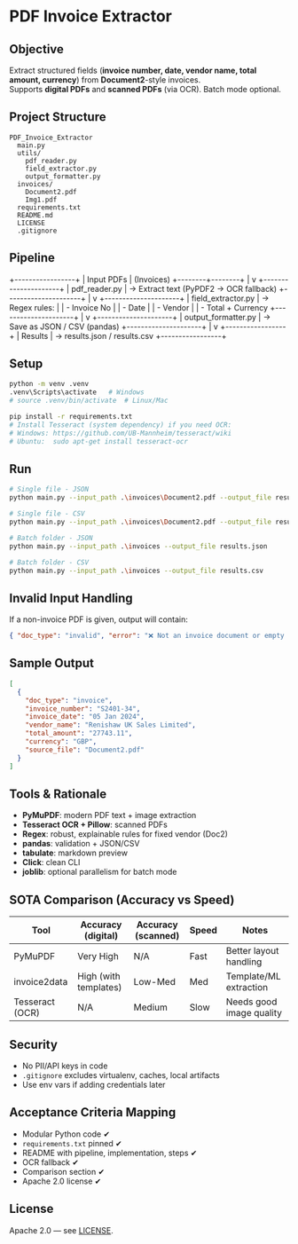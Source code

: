 # PDF Invoice Extractor 

## Objective
Extract structured fields (**invoice number, date, vendor name, total amount, currency**) from **Document2**-style invoices.  
Supports **digital PDFs** and **scanned PDFs** (via OCR). Batch mode optional.

## Project Structure
```
PDF_Invoice_Extractor
  main.py
  utils/
    pdf_reader.py
    field_extractor.py
    output_formatter.py
  invoices/
    Document2.pdf
    Img1.pdf  
  requirements.txt
  README.md
  LICENSE
  .gitignore
```

## Pipeline
+-----------------+
|   Input PDFs    |   (Invoices)
+--------+--------+
         |
         v
+---------------------+
| pdf_reader.py       | → Extract text (PyPDF2 → OCR fallback)
+---------------------+
         |
         v
+---------------------+
| field_extractor.py  | → Regex rules:
|                     |   - Invoice No
|                     |   - Date
|                     |   - Vendor
|                     |   - Total + Currency
+---------------------+
         |
         v
+---------------------+
| output_formatter.py | → Save as JSON / CSV (pandas)
+---------------------+
         |
         v
+-----------------+
|   Results       | → results.json / results.csv
+-----------------+

## Setup
```bash
python -m venv .venv
.venv\Scripts\activate   # Windows
# source .venv/bin/activate  # Linux/Mac

pip install -r requirements.txt
# Install Tesseract (system dependency) if you need OCR:
# Windows: https://github.com/UB-Mannheim/tesseract/wiki
# Ubuntu:  sudo apt-get install tesseract-ocr
```

## Run
```bash
# Single file - JSON
python main.py --input_path .\invoices\Document2.pdf --output_file result.json

# Single file - CSV
python main.py --input_path .\invoices\Document2.pdf --output_file result.json

# Batch folder - JSON
python main.py --input_path .\invoices --output_file results.json

# Batch folder - CSV
python main.py --input_path .\invoices --output_file results.csv

```

## Invalid Input Handling
If a non-invoice PDF is given, output will contain:
```json
{ "doc_type": "invalid", "error": "❌ Not an invoice document or empty text", "source_file": "X.pdf" }
```

## Sample Output
```json
[
  {
    "doc_type": "invoice",
    "invoice_number": "S2401-34",
    "invoice_date": "05 Jan 2024",
    "vendor_name": "Renishaw UK Sales Limited",
    "total_amount": "27743.11",
    "currency": "GBP",
    "source_file": "Document2.pdf"
  }
]
```

## Tools & Rationale

- **PyMuPDF**: modern PDF text + image extraction
- **Tesseract OCR + Pillow**: scanned PDFs
- **Regex**: robust, explainable rules for fixed vendor (Doc2)
- **pandas**: validation + JSON/CSV
- **tabulate**: markdown preview
- **Click**: clean CLI
- **joblib**: optional parallelism for batch mode

## SOTA Comparison (Accuracy vs Speed)
| Tool            | Accuracy (digital) | Accuracy (scanned) | Speed | Notes                       |
|-----------------|--------------------|--------------------|-------|-----------------------------|
| PyMuPDF         | Very High          | N/A                | Fast  | Better layout handling      |
| invoice2data    | High (with templates) | Low-Med         | Med   | Template/ML extraction      |
| Tesseract (OCR) | N/A                | Medium             | Slow  | Needs good image quality    |

## Security
- No PII/API keys in code
- `.gitignore` excludes virtualenv, caches, local artifacts
- Use env vars if adding credentials later

## Acceptance Criteria Mapping
- Modular Python code ✔
- `requirements.txt` pinned ✔
- README with pipeline, implementation, steps ✔
- OCR fallback ✔
- Comparison section ✔
- Apache 2.0 license ✔

## License
Apache 2.0 — see [LICENSE](LICENSE).
